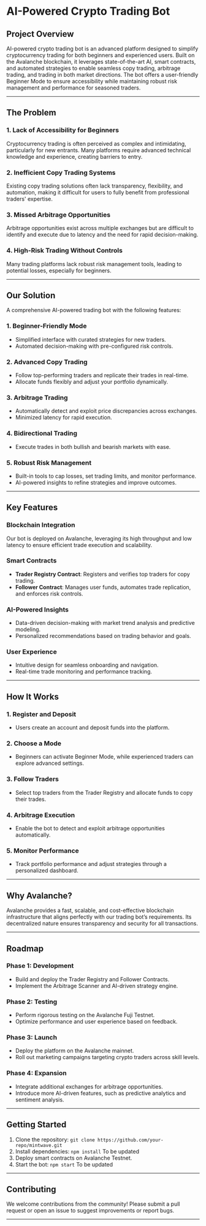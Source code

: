 # AI-Powered Crypto Trading Bot

## Project Overview
AI-powered crypto trading bot is an advanced platform designed to simplify cryptocurrency trading for both beginners and experienced users. 
Built on the Avalanche blockchain, it leverages state-of-the-art AI, smart contracts, and automated strategies to enable seamless copy trading, arbitrage trading, and trading in both market directions. 
The bot offers a user-friendly Beginner Mode to ensure accessibility while maintaining robust risk management and performance for seasoned traders.

---

## The Problem
### 1. **Lack of Accessibility for Beginners**
Cryptocurrency trading is often perceived as complex and intimidating, particularly for new entrants. 
Many platforms require advanced technical knowledge and experience, creating barriers to entry.

### 2. **Inefficient Copy Trading Systems**
Existing copy trading solutions often lack transparency, flexibility, and automation, making it difficult for users to fully benefit from professional traders' expertise.

### 3. **Missed Arbitrage Opportunities**
Arbitrage opportunities exist across multiple exchanges but are difficult to identify and execute due to latency and the need for rapid decision-making.

### 4. **High-Risk Trading Without Controls**
Many trading platforms lack robust risk management tools, leading to potential losses, especially for beginners.

---

## Our Solution
A comprehensive AI-powered trading bot with the following features:

### **1. Beginner-Friendly Mode**
- Simplified interface with curated strategies for new traders.
- Automated decision-making with pre-configured risk controls.

### **2. Advanced Copy Trading**
- Follow top-performing traders and replicate their trades in real-time.
- Allocate funds flexibly and adjust your portfolio dynamically.

### **3. Arbitrage Trading**
- Automatically detect and exploit price discrepancies across exchanges.
- Minimized latency for rapid execution.

### **4. Bidirectional Trading**
- Execute trades in both bullish and bearish markets with ease.

### **5. Robust Risk Management**
- Built-in tools to cap losses, set trading limits, and monitor performance.
- AI-powered insights to refine strategies and improve outcomes.

---

## Key Features
### **Blockchain Integration**
Our bot is deployed on Avalanche, leveraging its high throughput and low latency to ensure efficient trade execution and scalability.

### **Smart Contracts**
- **Trader Registry Contract**: Registers and verifies top traders for copy trading.
- **Follower Contract**: Manages user funds, automates trade replication, and enforces risk controls.

### **AI-Powered Insights**
- Data-driven decision-making with market trend analysis and predictive modeling.
- Personalized recommendations based on trading behavior and goals.

### **User Experience**
- Intuitive design for seamless onboarding and navigation.
- Real-time trade monitoring and performance tracking.

---

## How It Works
### 1. **Register and Deposit**
- Users create an account and deposit funds into the platform.

### 2. **Choose a Mode**
- Beginners can activate Beginner Mode, while experienced traders can explore advanced settings.

### 3. **Follow Traders**
- Select top traders from the Trader Registry and allocate funds to copy their trades.

### 4. **Arbitrage Execution**
- Enable the bot to detect and exploit arbitrage opportunities automatically.

### 5. **Monitor Performance**
- Track portfolio performance and adjust strategies through a personalized dashboard.

---

## Why Avalanche?
Avalanche provides a fast, scalable, and cost-effective blockchain infrastructure that aligns perfectly with our trading bot’s requirements. 
Its decentralized nature ensures transparency and security for all transactions.

---

## Roadmap
### **Phase 1: Development**
- Build and deploy the Trader Registry and Follower Contracts.
- Implement the Arbitrage Scanner and AI-driven strategy engine.

### **Phase 2: Testing**
- Perform rigorous testing on the Avalanche Fuji Testnet.
- Optimize performance and user experience based on feedback.

### **Phase 3: Launch**
- Deploy the platform on the Avalanche mainnet.
- Roll out marketing campaigns targeting crypto traders across skill levels.

### **Phase 4: Expansion**
- Integrate additional exchanges for arbitrage opportunities.
- Introduce more AI-driven features, such as predictive analytics and sentiment analysis.

---

## Getting Started
1. Clone the repository: `git clone https://github.com/your-repo/mintwave.git`
2. Install dependencies: `npm install` To be updated 
3. Deploy smart contracts on Avalanche Testnet.
4. Start the bot: `npm start` To be updated

---

## Contributing
We welcome contributions from the community! Please submit a pull request or open an issue to suggest improvements or report bugs.

---

